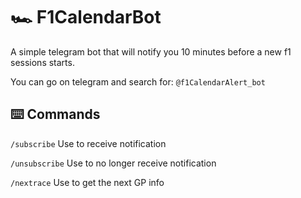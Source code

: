# 🏎 F1CalendarBot

A simple telegram bot that will notify you 10 minutes before a new f1 sessions starts.

You can go on telegram and search for: `@f1CalendarAlert_bot`

## ⌨️ Commands

`/subscribe` Use to receive notification

`/unsubscribe` Use to no longer receive notification

`/nextrace` Use to get the next GP info
